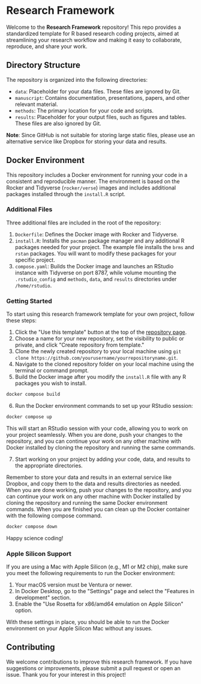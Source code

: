 # Research Framework

Welcome to the **Research Framework** repository! This repo provides a standardized template for R based research coding projects, aimed at streamlining your research workflow and making it easy to collaborate, reproduce, and share your work.

## Directory Structure

The repository is organized into the following directories:

- `data`: Placeholder for your data files. These files are ignored by Git.
- `manuscript`: Contains documentation, presentations, papers, and other relevant material.
- `methods`: The primary location for your code and scripts.
- `results`: Placeholder for your output files, such as figures and tables. These files are also ignored by Git.

**Note**: Since GitHub is not suitable for storing large static files, please use an alternative service like Dropbox for storing your data and results.

## Docker Environment

This repository includes a Docker environment for running your code in a consistent and reproducible manner. The environment is based on the Rocker and Tidyverse (`rocker/verse`) images and includes additional packages installed through the `install.R` script.

### Additional Files

Three additional files are included in the root of the repository:

1. `Dockerfile`: Defines the Docker image with Rocker and Tidyverse.
2. `install.R`: Installs the `pacman` package manager and any additional R packages needed for your project. The example file installs the `brms` and `rstan` packages. You will want to modify these packages for your specific project.
3. `compose.yaml`: Builds the Docker image and launches an RStudio instance with Tidyverse on port 8787, while volume mounting the `.rstudio_config` and `methods`, `data`, and `results` directories under `/home/rstudio`.

### Getting Started

To start using this research framework template for your own project, follow these steps:

1. Click the "Use this template" button at the top of the [repository page](https://github.com/username/research-framework).
2. Choose a name for your new repository, set the visibility to public or private, and click "Create repository from template."
3. Clone the newly created repository to your local machine using `git clone https://github.com/yourusername/yourrepositoryname.git`.
4. Navigate to the cloned repository folder on your local machine using the terminal or command prompt.
5. Build the Docker image after you modify the `install.R` file with any R packages you wish to install.

```sh
docker compose build
```

6. Run the Docker environment commands to set up your RStudio session:

```sh
docker compose up
```

This will start an RStudio session with your code, allowing you to work on your project seamlessly. When you are done, push your changes to the repository, and you can continue your work on any other machine with Docker installed by cloning the repository and running the same commands.

7. Start working on your project by adding your code, data, and results to the appropriate directories.

Remember to store your data and results in an external service like Dropbox, and copy them to the data and results directories as needed. When you are done working, push your changes to the repository, and you can continue your work on any other machine with Docker installed by cloning the repository and running the same Docker environment commands. When you are finished you can clean up the Docker container with the following compose command. 

```sh
docker compose down
```

Happy science coding!

### Apple Silicon Support

If you are using a Mac with Apple Silicon (e.g., M1 or M2 chip), make sure you meet the following requirements to run the Docker environment:

1. Your macOS version must be Ventura or newer.
2. In Docker Desktop, go to the "Settings" page and select the "Features in development" section.
3. Enable the "Use Rosetta for x86/amd64 emulation on Apple Silicon" option.

With these settings in place, you should be able to run the Docker environment on your Apple Silicon Mac without any issues.


## Contributing

We welcome contributions to improve this research framework. If you have suggestions or improvements, please submit a pull request or open an issue. Thank you for your interest in this project!
